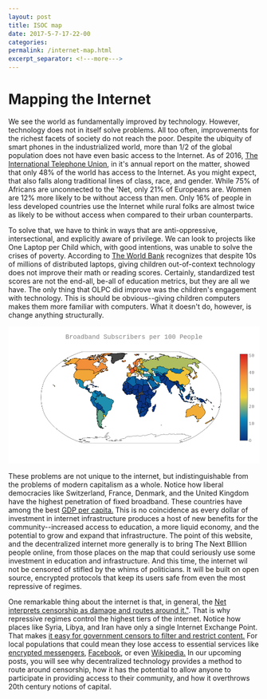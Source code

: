 ```yaml
---
layout: post
title: ISOC map
date: 2017-5-7-17-22-00
categories:
permalink: /internet-map.html
excerpt_separator: <!---more--->
---
```


# Mapping the Internet

We see the world as fundamentally improved by technology. However, technology does not in itself solve problems. All too often, improvements for the richest facets of society do not reach the poor. Despite the ubiquity of smart phones in the industrialized world, more than 1/2 of the global population does not have even basic access to the Internet. As of 2016, [The International Telephone Union](http://www.itu.int/en/ITU-D/Statistics/Documents/facts/ICTFactsFigures2016.pdf), in it's annual report on the matter, showed that only 48% of the world has access to the Internet. As you might expect, that also falls along traditional lines of class, race, and gender. While 75% of Africans are unconnected to the 'Net, only 21% of Europeans are. Women are 12% more likely to be without access than men. Only 16% of people in less developed countries use the Internet while rural folks are almost twice as likely to be without access when compared to their urban counterparts.

<!---more--->

To solve that, we have to think in ways that are anti-oppressive, intersectional, and explicitly aware of privilege. We can look to projects like One Laptop per Child which, with good intentions, was unable to solve the crises of poverty. According to [The World Bank](https://blogs.worldbank.org/impactevaluations/one-laptop-per-child-is-not-improving-reading-or-math-but-are-we-learning-enough-from-these-evaluati) recognizes that despite 10s of millions of distributed laptops, giving children out-of-context technology does not improve their math or reading scores. Certainly, standardized test scores are not the end-all, be-all of education metrics, but they are all we have. The only thing that OLPC did improve was the children's engagement with technology. This is should be obvious--giving children computers makes them more familiar with computers. What it doesn't do, however, is change anything structurally.

![Global Broadband Map](../img/broadband-map.png)

These problems are not unique to the internet, but indistinguishable from the problems of modern capitalism as a whole. Notice how liberal democracies like Switzerland, France, Denmark, and the United Kingdom have the highest penetration of fixed broadband. These countries have among the best [GDP per capita.](https://www.cia.gov/library/publications/the-world-factbook/rankorder/2004rank.html) This is no coincidence as every dollar of investment in internet infrastructure produces a host of new benefits for the community--increased access to education, a more liquid economy, and the potential to grow and expand that infrastructure. The point of this website, and the decentralized internet more generally is to bring The Next BIllion people online, from those places on the map that could seriously use some investment in education and infrastructure. And this time, the internet wil not be censored of stifled by the whims of politicians. It will be built on open source, encrypted protocols that keep its users safe from even the most repressive of regimes.

One remarkable thing about the internet is that, in general, the [Net interprets censorship as damage and routes around it."](http://www.toad.com/gnu/). That is why repressive regimes control the highest tiers of the internet. Notice how places like Syria, Libya, and Iran have only a single Internet Exchange Point. That makes [it easy for government censors to filter and restrict content.](https://rsf.org/en/ranking) For local populations that could mean they lose access to essential services like [encrypted messengers](https://www.engadget.com/2016/12/20/egypt-blocks-signal/), [Facebook](http://www.reuters.com/article/us-syria-facebook-idUSOWE37285020071123), or even [Wikipedia.](https://en.wikipedia.org/wiki/2017_block_of_Wikipedia_in_Turkey) In our upcoming posts, you will see why decentralized technology provides a method to route around censorship, how it has the potential to allow anyone to participate in providing access to their community, and how it overthrows 20th century notions of capital.